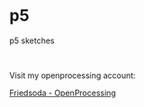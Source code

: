 # p5

p5 sketches

<br/>

Visit my openprocessing account:


[Friedsoda - OpenProcessing](https://www.openprocessing.org/user/92038/#sketches) 

